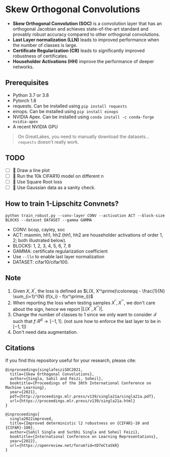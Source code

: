 # Skew Orthogonal Convolutions

+ **Skew Orthogonal Convolution (SOC)** is a convolution layer that has an orthogonal Jacobian and achieves state-of-the-art standard and provably robust accuracy compared to other orthogonal convolutions.
+ **Last Layer normalization (LLN)** leads to improved performance when the number of classes is large.
+ **Certificate Regularization (CR)** leads to significantly improved robustness of certificates.
+ **Householder Activations (HH)** improve the performance of deeper networks.

## Prerequisites

+ Python 3.7 or 3.8
+ Pytorch 1.8
+ requests. Can be installed using ```pip install requests```
+ einops. Can be installed using ```pip install einops```
+ NVIDIA Apex. Can be installed using ```conda install -c conda-forge nvidia-apex```
+ A recent NVIDIA GPU

> On GreatLakes, you need to manually download the datasets... `requests` doesn't really work.

## TODO

+ [ ] 🎨 Draw a line plot
+ [ ] 🧪 Run the 10k CIFAR10 model on different n
+ [ ] 🧪 Use Square Root loss
+ [ ] 🧪 Use Gaussian data as a sanity check.

## How to train 1-Lipschitz Convnets?

```python train_robust.py --conv-layer CONV --activation ACT --block-size BLOCKS --dataset DATASET --gamma GAMMA```

+ CONV: bcop, cayley, soc
+ ACT: maxmin, hh1, hh2 (hh1, hh2 are householder activations of order 1, 2; both illustrated below).
+ BLOCKS: 1, 2, 3, 4, 5, 6, 7, 8
+ GAMMA: certificate regularization coefficient
+ Use ```--lln``` to enable last layer normalization
+ DATASET: cifar10/cifar100.

## Note

1. Given $X, X^\prime$, the loss is defined as $L(X, X^\prime)\coloneqq - \frac{1}{N} \sum_{i=1}^{N} (f(x_i) - f(x^\prime_i))$
2. When reporting the loss when testing samples $X^{\prime \prime}, X^{\prime\prime\prime}$, we don't care about the sign, hence we report $\left\vert L(X^{\prime\prime}, X^{\prime\prime\prime}) \right\vert$.
3. Change the number of classes to $1$ since we only want to consider $\mathcal{F}$ such that $f\colon R^d \to [-1, 1]$. (not sure how to enforce the last layer to be in $[-1, 1]$)
4. Don't need data augmentation.

## Citations

If you find this repository useful for your research, please cite:

```
@inproceedings{singlafeiziSOC2021,
  title={Skew Orthogonal Convolutions},
  author={Singla, Sahil and Feizi, Soheil},
  booktitle={Proceedings of the 38th International Conference on Machine Learning},
  year={2021},
  pdf={http://proceedings.mlr.press/v139/singla21a/singla21a.pdf},
  url={https://proceedings.mlr.press/v139/singla21a.html}
}

@inproceedings{
  singla2022improved,
  title={Improved deterministic l2 robustness on {CIFAR}-10 and {CIFAR}-100},
  author={Sahil Singla and Surbhi Singla and Soheil Feizi},
  booktitle={International Conference on Learning Representations},
  year={2022},
  url={https://openreview.net/forum?id=tD7eCtaSkR}
}
```
